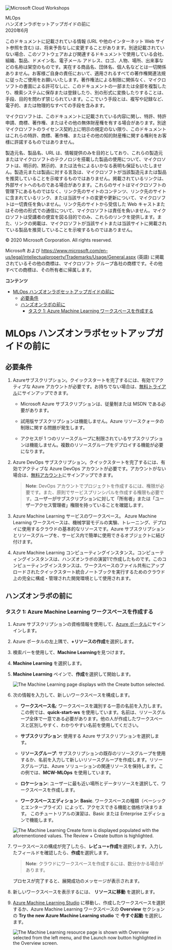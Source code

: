 ![Microsoft Cloud Workshops](https://github.com/Microsoft/MCW-Template-Cloud-Workshop/raw/master/Media/ms-cloud-workshop.png "Microsoft Cloud Workshops")

<div class="MCWHeader1">
MLOps
</div>

<div class="MCWHeader2">
ハンズオンラボセットアップガイドの前に
</div>

<div class="MCWHeader3">
2020年6月
</div>

このドキュメントに記載されている情報 (URL や他のインターネット Web サイト参照を含む) は、将来予告なしに変更することがあります。別途記載されていない場合、このソフトウェアおよび関連するドキュメントで使用している会社、組織、製品、ドメイン名、電子メール アドレス、ロゴ、人物、場所、出来事などの名称は架空のものです。実在する商品名、団体名、個人名などとは一切関係ありません。お客様ご自身の責任において、適用されるすべての著作権関連法規に従ったご使用をお願いいたします。著作権法による制限に関係なく、マイクロソフトの書面による許可なしに、このドキュメントの一部または全部を複製したり、検索システムに保存または登録したり、別の形式に変換したりすることは、手段、目的を問わず禁じられています。ここでいう手段とは、複写や記録など、電子的、または物理的なすべての手段を含みます。

マイクロソフトは、このドキュメントに記載されている内容に関し、特許、特許申請、商標、著作権、またはその他の無体財産権を有する場合があります。別途マイクロソフトのライセンス契約上に明示の規定のない限り、このドキュメントはこれらの特許、商標、著作権、またはその他の知的財産権に関する権利をお客様に許諾するものではありません。

製造元名、製品名、URL は、情報提供のみを目的としており、これらの製造元またはマイクロソフトのテクノロジを搭載した製品の使用について、マイクロソフトは、明示的、黙示的、または法令によるいかなる表明も保証もいたしません。製造元または製品に対する言及は、マイクロソフトが当該製造元または製品を推奨していることを示唆するものではありません。掲載されているリンクは、外部サイトへのものである場合があります。これらのサイトはマイクロソフトの管理下にあるものではなく、リンク先のサイトのコンテンツ、リンク先のサイトに含まれているリンク、または当該サイトの変更や更新について、マイクロソフトは一切責任を負いません。リンク先のサイトから受信した Web キャストまたはその他の形式での通信について、マイクロソフトは責任を負いません。マイクロソフトは受講者の便宜を図る目的でのみ、これらのリンクを提供します。また、リンクの掲載は、マイクロソフトが当該サイトまたは当該サイトに掲載されている製品を推奨していることを示唆するものではありません。

© 2020 Microsoft Corporation. All rights reserved.

Microsoft および <https://www.microsoft.com/en-us/legal/intellectualproperty/Trademarks/Usage/General.aspx> (英語) に掲載されているその他の商標は、マイクロソフト グループ各社の商標です。その他すべての商標は、その所有者に帰属します。

**コンテンツ**

<!-- TOC -->

- [MLOps ハンズオンラボセットアップガイドの前に](#MLOps-ハンズオンラボセットアップガイドの前に)
  - [必要条件](#必要条件)
  - [ハンズオンラボの前に](#ハンズオンラボの前に)
    - [タスク 1: Azure Machine Learning ワークスペースを作成する](#タスク-1-Azure-Machine-Learning-ワークスペースを作成する)

<!-- /TOC -->

# MLOps ハンズオンラボセットアップガイドの前に

## 必要条件

1. Azureサブスクリプション。クイックスタートを完了するには、有効でアクティブな Azure アカウントが必要です。お持ちでない場合は、[無料トライアル](https://azure.microsoft.com/en-us/free/)にサインアップできます。

   - Microsoft Azure サブスクリプションは、従量制または MSDN である必要があります。

   - 試用版サブスクリプションは機能しません。Azure リソースクォータの制限に関する問題が発生します。

   - アクセスが 1 つのリソースグループに制限されているサブスクリプションは機能しません。複数のリソースグループをデプロイする機能が必要になります。

2. Azure DevOps サブスクリプション。クイックスタートを完了するには、有効でアクティブな Azure DevOps アカウントが必要です。アカウントがない場合は、[無料アカウント](https://azure.microsoft.com/en-us/services/devops/)にサインアップできます。

   > **Note**: DevOps アカウントでプロジェクトを作成するには、権限が必要です。また、原則でサービスプリンシパルを作成する権限も必要です。**ユーザーがサブスクリプションに対して「所有者」または「ユーザーアクセス管理者」権限を持っていることを確認します**。

3. Azure Machine Learning サービスのワークスペース。 Azure Machine Learning ワークスペースは、機械学習モデルの実験、トレーニング、デプロイに使用するクラウドの基本的なリソースです。Azure サブスクリプションとリソースグループを、サービス内で簡単に使用できるオブジェクトに結び付けます。

4. Azure Machine Learning コンピューティングインスタンス。コンピューティングインスタンスは、ハンズオンラボの演習1で作成したものです。このコンピューティングインスタンスは、ワークスペースのファイル共有にアップロードされたクイックスタート統合ノートブックを実行するためのクラウド上の完全に構成・管理された開発環境として使用されます。

## ハンズオンラボの前に

### タスク 1: Azure Machine Learning ワークスペースを作成する

1. Azure サブスクリプションの資格情報を使用して、[Azure ポータル](https://portal.azure.com)にサインインします。

2. Azure ポータルの左上隅で、**+リソースの作成**を選択します。

3. 検索バーを使用して、**Machine Learning**を見つけます。

4. **Machine Learning** を選択します。

5. **Machine Learning** ペインで、**作成**を選択して開始します。

   ![The Machine Learning page displays with the Create button selected.](media/bhol-01.png 'Open Create Azure Machine Learning Workspace')

6. 次の情報を入力して、新しいワークスペースを構成します。

   - **ワークスペース名**: ワークスペースを識別する一意の名前を入力します。この例では、**quick-start-ws** を使用しています。名前は、リソースグループ全体で一意である必要があります。他の人が作成したワークスペースと区別しやすく、わかりやすい名前を使用してください。

   - **サブスクリプション**: 使用する Azure サブスクリプションを選択します。

   - **リソースグループ**: サブスクリプションの既存のリソースグループを使用するか、名前を入力して新しいリソースグループを作成します。リソースグループは、Azure ソリューションの関連リソースを保持します。この例では、**MCW-MLOps** を使用しています。

   - **ロケーション**: ユーザーに最も近い場所とデータリソースを選択して、ワークスペースを作成します。

   - **ワークスペースエディション**: **Basic**. ワークスペースの種類（ベーシックとエンタープライズ）によって、アクセスできる機能と価格が決まります。 このチュートリアルの演習は、Basic または Enterprise エディションで機能します。

   ![The Machine Learning Create form is displayed populated with the aforementioned values. The Review + Create button is highlighted.](media/bhol-02.png 'Create Azure Machine Learning Workspace page')

7. ワークスペースの構成が完了したら、**レビュー+作成**を選択します。入力したフィールドを確認したら、**作成**を選択します。

    > **Note**: クラウドにワークスペースを作成するには、数分かかる場合があります。

    プロセスが完了すると、展開成功のメッセージが表示されます。

8. 新しいワークスペースを表示するには、 **リソースに移動** を選択します。

9. [Azure Machine Learning Studio](https://ml.azure.com) に移動し、作成したワークスペースを選択するか、Azure Machine Learning ワークスペースの **Overview** セクションの **Try the new Azure Machine Learning studio** で **今すぐ起動** を選択します。

   ![The Machine Learning resource page is shown with Overview selected from the left menu, and the Launch now button highlighted in the Overview screen.](media/bhol-03.png 'Launch the Azure Machine Learning studio')
